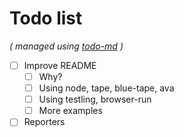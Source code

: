 # Todo list

_\( managed using [todo-md](https://github.com/Hypercubed/todo-md) \)_

- [ ] Improve README
  - [ ] Why?
  - [ ] Using node, tape, blue-tape, ava
  - [ ] Using testling, browser-run
  - [ ] More examples
- [ ] Reporters
